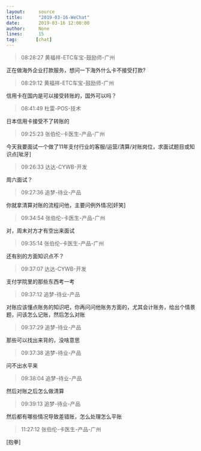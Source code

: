 ```yaml
---
layout:     source 
title:      "2019-03-16-WeChat"
date:       2019-03-16 12:00:00
author:     None
lines:      15 
tag:       [chat]
---
```

> 08:28:27  黄福祥-ETC车宝-鼓励师-广州  
   
正在做海外企业打款服务，想问一下海外什么卡不接受打款?  
   
> 08:29:12  黄福祥-ETC车宝-鼓励师-广州  
   
信用卡在国内是可以接受转账的，国外可以吗？  
   
> 08:41:49  杜雷-POS-技术  
   
日本信用卡接受不了转账的  
   
> 09:25:23  张伯伦-卡医生-产品-广州  
   
今天我要面试一个做了11年支付行业的客服/运营/清算/对账岗位，求面试题目或知识点[呲牙]  
   
> 09:26:33  达达-CYWB-开发  
   
周六面试？  
   
> 09:27:36  追梦-待业-产品  
   
你就拿清算对账的流程问他，主要问例外情况[奸笑]  
   
> 09:34:54  张伯伦-卡医生-产品-广州  
   
对，周末对方才有空出来面试  
   
> 09:35:14  张伯伦-卡医生-产品-广州  
   
还有别的方面知识点不？  
   
> 09:37:07  达达-CYWB-开发  
   
支付学院里的那些东西考一考  
   
> 09:37:12  追梦-待业-产品  
   
对账应该懂点账务的知识吧，你再问问他账务方面的，尤其会计账务，给出个情景题，问该怎么记账，然后怎么对账  
   
> 09:37:29  追梦-待业-产品  
   
那些可以找出来背的，没啥意思  
   
> 09:37:38  追梦-待业-产品  
   
问不出水平来  
   
> 09:38:04  追梦-待业-产品  
   
然后对账之后怎么做清算  
   
> 09:39:13  追梦-待业-产品  
   
然后都有哪些情况导致差错账，怎么处理怎么平账  
   
> 11:27:12  张伯伦-卡医生-产品-广州  
   
[抱拳]  
   
